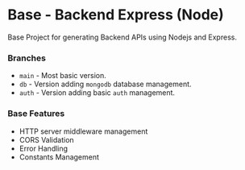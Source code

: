 # Base - Backend Express (Node)
Base Project for generating Backend APIs using Nodejs and Express.

### Branches
- `main` - Most basic version.
- `db` - Version adding `mongodb` database management.
- `auth` - Version adding basic `auth` management.

### Base Features
- HTTP server middleware management
- CORS Validation
- Error Handling
- Constants Management

